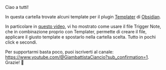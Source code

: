 Ciao a tutti!

In questa cartella trovate alcuni template per il plugin [Templater](https://youtu.be/SdXSaYF29mg) di [Obsidian](https://youtu.be/FjkMf2KprnA). 

In particolare in [questo video](https://youtu.be/4f2c-pbK7ro), vi ho mostrato come usare il file Trigger Note, che in combinazione proprio con Templater, permette di creare il file, applicare il giusto template e spostarlo nella cartella scelta. Tutto in pochi click e secondi. 

Per supportarmi basta poco, puoi iscriverti al canale: https://www.youtube.com/@GiambattistaCiancio?sub_confirmation=1. Grazie! 🙏